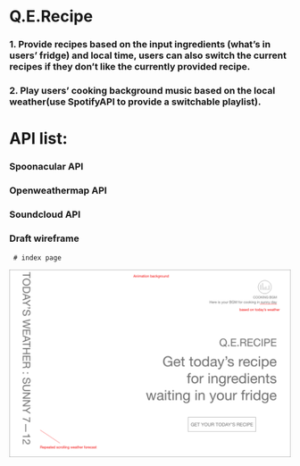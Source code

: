 # Q.E.Recipe
 ### 1. Provide recipes based on the input ingredients (what’s in users’ fridge) and local time, users can also switch the current recipes if they don’t like the currently provided recipe. 
 ### 2. Play users’ cooking background music based on the local weather(use SpotifyAPI to provide a switchable playlist).
# API list:
 ### Spoonacular API
 ### Openweathermap API
 ### Soundcloud API 
 ### Draft wireframe
     # index page
![index page](APIwireframe0.png)
